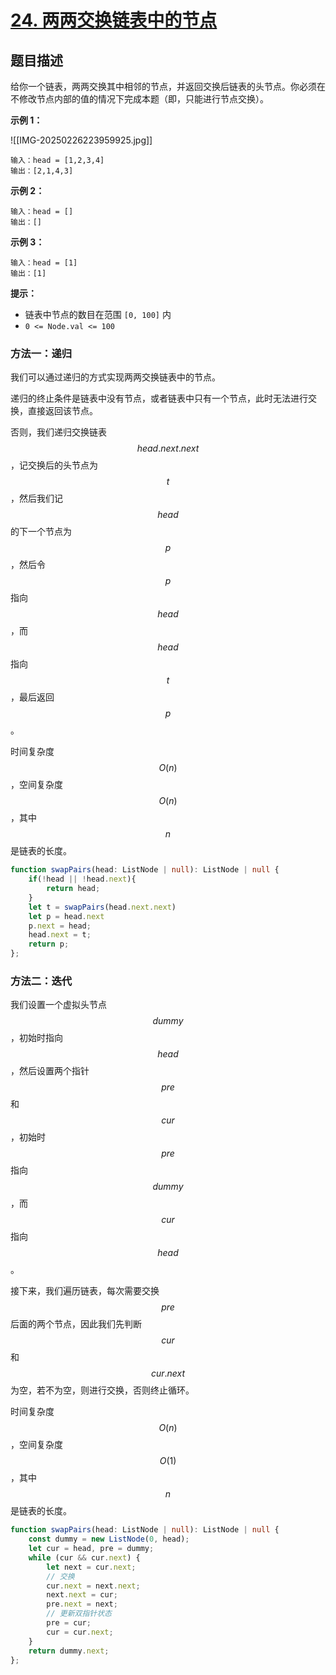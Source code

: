 # [24. 两两交换链表中的节点](https://leetcode.cn/problems/swap-nodes-in-pairs)

## 题目描述

给你一个链表，两两交换其中相邻的节点，并返回交换后链表的头节点。你必须在不修改节点内部的值的情况下完成本题（即，只能进行节点交换）。

**示例 1：**

![[IMG-20250226223959925.jpg]]


```
输入：head = [1,2,3,4]
输出：[2,1,4,3]
```

**示例 2：**

```
输入：head = []
输出：[]
```

**示例 3：**

```
输入：head = [1]
输出：[1]
```

**提示：**

- 链表中节点的数目在范围 `[0, 100]` 内
- `0 <= Node.val <= 100`

### 方法一：递归

我们可以通过递归的方式实现两两交换链表中的节点。

递归的终止条件是链表中没有节点，或者链表中只有一个节点，此时无法进行交换，直接返回该节点。

否则，我们递归交换链表 $$head.next.next$$，记交换后的头节点为 $$t$$，然后我们记 $$head$$ 的下一个节点为 $$p$$，然后令 $$p$$ 指向 $$head$$，而 $$head$$ 指向 $$t$$，最后返回 $$p$$。

时间复杂度 $$O(n)$$，空间复杂度 $$O(n)$$，其中 $$n$$ 是链表的长度。

```typescript
function swapPairs(head: ListNode | null): ListNode | null {
    if(!head || !head.next){
        return head; 
    }
    let t = swapPairs(head.next.next)
    let p = head.next
    p.next = head;
    head.next = t;
    return p;
};
```

### 方法二：迭代

我们设置一个虚拟头节点 $$dummy$$ ，初始时指向 $$head$$，然后设置两个指针 $$pre$$ 和 $$cur$$，初始时   $$pre$$ 指向 $$dummy$$，而 $$cur$$ 指向 $$head$$。

接下来，我们遍历链表，每次需要交换 $$pre$$ 后面的两个节点，因此我们先判断 $$cur$$ 和  $$cur.next$$为空，若不为空，则进行交换，否则终止循环。

时间复杂度 $$O(n)$$，空间复杂度 $$O(1)$$，其中 $$n$$ 是链表的长度。

```typescript
function swapPairs(head: ListNode | null): ListNode | null {
    const dummy = new ListNode(0, head);
    let cur = head, pre = dummy;
    while (cur && cur.next) {
        let next = cur.next;
        // 交换
        cur.next = next.next;
        next.next = cur;
        pre.next = next;
        // 更新双指针状态
        pre = cur;
        cur = cur.next;
    }
    return dummy.next;
};
```

